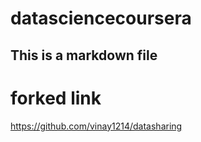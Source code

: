 # datasciencecoursera
## This is a markdown file
# forked link
https://github.com/vinay1214/datasharing
